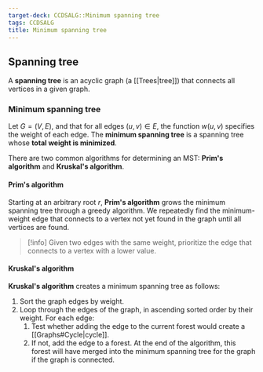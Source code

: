 ```yaml
---
target-deck: CCDSALG::Minimum spanning tree
tags: CCDSALG
title: Minimum spanning tree
---
```


## Spanning tree

A **spanning tree** is an acyclic graph (a [[Trees|tree]]) that connects all vertices in a given graph.

<!--ID: 1723125358944-->

### Minimum spanning tree

Let $G = (V, E)$, and that for all edges $(u, v) \in E$, the function $w(u, v)$ specifies the weight of each edge. The **minimum spanning tree** is a spanning tree whose **total weight is minimized**.

There are two common algorithms for determining an MST: **Prim's algorithm** and **Kruskal's algorithm**.

<!--ID: 1723125358948-->

#### Prim's algorithm

Starting at an arbitrary root $r$, **Prim's algorithm** grows the minimum spanning tree through a greedy algorithm. We repeatedly find the minimum-weight edge that connects to a vertex not yet found in the graph until all vertices are found.

>[!info] Given two edges with the same weight, prioritize the edge that connects to a vertex with a lower value.

<!--ID: 1723125358952-->

#### Kruskal's algorithm

**Kruskal's algorithm** creates a minimum spanning tree as follows:

1. Sort the graph edges by weight.
2. Loop through the edges of the graph, in ascending sorted order by their weight. For each edge:
	1. Test whether adding the edge to the current forest would create a [[Graphs#Cycle|cycle]].
	2. If not, add the edge to a forest. At the end of the algorithm, this forest will have merged into the minimum spanning tree for the graph if the graph is connected.
<!--ID: 1723125358954-->
